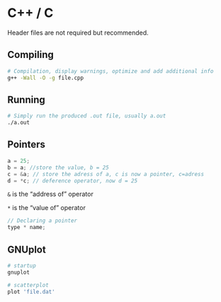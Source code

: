 # C++ / C

Header files are not required but recommended.

## Compiling 

````bash
# Compilation, display warnings, optimize and add additional info
g++ -Wall -O -g file.cpp 
````

## Running

````bash
# Simply run the produced .out file, usually a.out
./a.out
````



## Pointers

````c++
a = 25;
b = a; //store the value, b = 25
c = &a; // store the adress of a, c is now a pointer, c=adress
d = *c; // deference operator, now d = 25
````

``&`` is the “address of” operator

``*`` is the “value of” operator

````c++
// Declaring a pointer
type * name;
````



## GNUplot

````bash
# startup
gnuplot

# scatterplot
plot 'file.dat'


````



